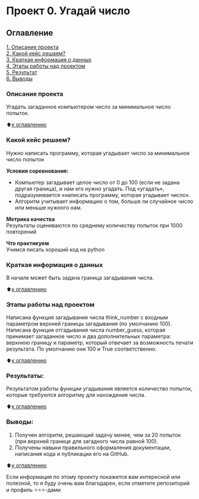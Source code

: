 # Проект 0. Угадай число

## Оглавление  
[1. Описание проекта](.README.md#Описание-проекта)  
[2. Какой кейс решаем?](.README.md#Какой-кейс-решаем)  
[3. Краткая информация о данных](.README.md#Краткая-информация-о-данных)  
[4. Этапы работы над проектом](.README.md#Этапы-работы-над-проектом)  
[5. Результат](.README.md#Результат)    
[6. Выводы](.README.md#Выводы) 

### Описание проекта    
Угадать загаданное компьютером число за минимальное число попыток.

:arrow_up:[к оглавлению](_)


### Какой кейс решаем?    
Нужно написать программу, которая угадывает число за минимальное число попыток

**Условия соревнования:**  
- Компьютер загадывает целое число от 0 до 100 (если не задана другая граница), и нам его нужно угадать. Под «угадать», подразумевается «написать программу, которая угадывает число».
- Алгоритм учитывает информацию о том, больше ли случайное число или меньше нужного нам.

**Метрика качества**     
Результаты оцениваются по среднему количеству попыток при 1000 повторений

**Что практикуем**     
Учимся писать хороший код на python


### Краткая информация о данных
В начале может быть задана граница загадывания числа.
  
:arrow_up:[к оглавлению](.README.md#Оглавление)


### Этапы работы над проектом  
Написана функция загадывания числа think_number с входным параметром верхней границы загадывания (по умолчанию 100).
Написана функция отгадывания числа number_guess, которая принимает загаданное число и два дополнительных параметра: верхнюю границу и параметр, который отвечает за возможность печати результата. По умолчанию они 100 и True соответственно.

:arrow_up:[к оглавлению](.README.md#Оглавление)


### Результаты:  
Результатом работы функции угадывания является количество попыток, которые требуются алгоритму для нахождения числа.

:arrow_up:[к оглавлению](.README.md#Оглавление)


### Выводы:  
1. Получен алгоритм, решающий задачу менее, чем за 20 попыток (при верхней границе для загадного числа равной 100).
2. Получены навыки правильного оформаления документации, написания кода и публикации его на GitHub.

:arrow_up:[к оглавлению](.README.md#Оглавление)


Если информация по этому проекту покажется вам интересной или полезной, то я буду очень вам благодарен, если отметите репозиторий и профиль ⭐️⭐️⭐️-дами